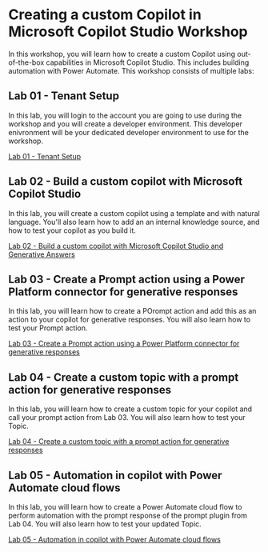 # Creating a custom Copilot in Microsoft Copilot Studio Workshop

In this workshop, you will learn how to create a custom Copilot using out-of-the-box capabilities in Microsoft Copilot Studio. This includes building automation with Power Automate. This workshop consists of multiple labs:

## Lab 01 - Tenant Setup

In this lab, you will login to the account you are going to use during the workshop and you will create a developer environment. This developer enivronment will be your dedicated developer environment to use for the workshop.

[Lab 01 - Tenant Setup](./lab-01/README.md)

## Lab 02 - Build a custom copilot with Microsoft Copilot Studio

In this lab, you will create a custom copilot using a template and with natural language. You'll also learn how to add an an internal knowledge source, and how to test your copilot as you build it.

[Lab 02 - Build a custom copilot with Microsoft Copilot Studio and Generative Answers](./lab-02/README.md)

## Lab 03 - Create a Prompt action using a Power Platform connector for generative responses

In this lab, you will learn how to create a POrompt action and add this as an action to your copilot for generative responses. You will also learn how to test your Prompt action.

[Lab 03 - Create a Prompt action using a Power Platform connector for generative responses](./lab-02/README.md)

## Lab 04 - Create a custom topic with a prompt action for generative responses

In this lab, you will learn how to create a custom topic for your copilot and call your prompt action from Lab 03. You will also learn how to test your Topic.

[Lab 04 - Create a custom topic with a prompt action for generative responses](./lab-04/README.md)

## Lab 05 - Automation in copilot with Power Automate cloud flows

In this lab, you will learn how to create a Power Automate cloud flow to perform automation with the prompt response of the prompt plugin from Lab 04. You will also learn how to test your updated Topic.

[Lab 05 - Automation in copilot with Power Automate cloud flows](./lab-05/README.md)
